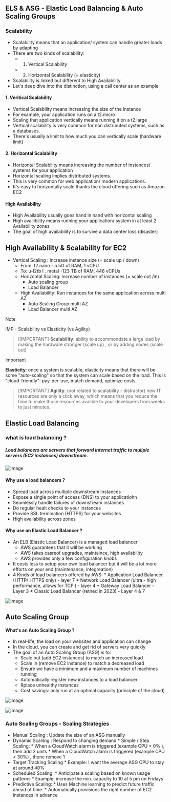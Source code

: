 ## ELS & ASG - Elastic Load Balancing & Auto Scaling Groups

### Scalability
 * Scalability means that an application/ system can handle greater loads by adapting
 * There are two kinds of scalability:
     * 1. Vertical Scalability
     * 2. Horizontal Scalability (= elasticity)
* Scalability is linked but different to High Availability
* Let's deep dive into the distinction, using a call center as an example

#### 1. Veritical Scalability
* Vertical Scalability means increasing the size of the instance
* For example, your application runs on a t2.micro
* Scaling that application vertically means running it on a t2.large
* Vertical scalability is very common for non distributed systems, such as a databases.
* There's usually a limit to how much you can vertically scale (hardware limit)

#### 2. Horizontal Scalability
* Horizontal Scalability means increasing the number of instances/ systems for your application
* Horizontal scaling implies distributed systems.
* This is very common for web application/ modern applications.
* It's easy to horizontally scale thanks the cloud offering such as Amazon EC2

#### High Availability
* High Availability usually goes hand in hand with horizontal scaling
* High availibility means running your application/ system in at least 2 Availability zones
* The goal of high availability is to survive a data center loss (disaster)

## High Availability & Scalability for EC2
* Vertical Scaling : Increase instance size (= scale up / down)
    * From: t2.nano - o.5G of RAM, 1 vCPU
    * To: u-I2tb I . metal -123 TB of RAM, 448 vCPUs
  * Horizontal Scaling: Increase number of instances (= scale out /in)
      * Auto scaling group
      * Load Balancer
  * High Availability: Run instances for the same application across multi AZ
      * Auto Scaling Group multi AZ
      * Load Balancer multi AZ
> [!note]
> IMP - Scalability vs Elasticity (vs Agility)

>  [!IMPORTANT]
> <b>Scalability</b>: ability to accommondate a large load by making the hardware stronger (scale up) , or by adding nodes (scale out)

> [!IMPORTANT]
>  <b>Elasticity</b>: once a system is scalable, elasticity means that there will be some "auto-scaling" so that the system can scale based on the load. This is "cloud-friendly": pay-per-use, match demand, optimize costs.

>  [!IMPORTANT]
>  <b>Agility</b>: (not related to scalability - distractor) new IT resources are only a click away, which means that you reduce the time to make those resources availble to your developers from weeks to just minutes.


## Elastic Load Balancing

### what is load balancing ?
##### Load balancers are servers that forward internet traffic to muliple servers (EC2 instances) downstream.

![image](https://github.com/user-attachments/assets/2bc1285f-0529-40d9-9591-0ea4b04ebf19)

#### Why use a load balancers ?
* Spread load across multiple downstream instances
* Expose a single point of access (DNS) to your applicatiohn
* Seamlessly handle failures of downstream instances
* Do regular healt checks to your instances
* Provide SSL termination (HTTPS) for your websites
* High availability across zones

#### Why use an Elastic Load Balancer ?
* An ELB (Elastic Load Balancer) is a managed load balancer
     *  AWS guarantees that it will be working
     *  AWS takes casreof upgrades, maintaince, high availability
     *  AWS provides only a few configuration knobs
* It costs less to setup your own load balancer but it will be a lot more efforts on your end (maintenance, integreation)
* 4 Kinds of load balancers offered by AWS:
      * Application Load Balancer (HTTP/ HTTPS only) - layer 7
      * Network Load Balancer (ultra - high performance, allows for TCP ) - layer 4
      * Gateway Load Balancer - Layer 3
      * Classic Load Balancer (retired in 2023) - Layer 4 & 7

![image](https://github.com/user-attachments/assets/e113b3b9-2b69-48e5-95aa-60423ed9078e)
## Auto Scaling Group 

#### What's an Auto Scaling Group ?
* In real-life, the load on your websites and application can change
* In the cloud, you can create and get rid of servers very quickly
* The goal of an Auto Scaling Group (ASG) is to:
    * Scale out (add EC2  instances) to match an increased load
    * Scale in (remove EC2 instance) to match a decreased load
    * Ensure we have a minimum and a maximum number of machines running
    * Automatically register new instances to a load balancer
    * Rplace unhealthy instances
  * Cost savings: only run at an optimal capacity (principle of the cloud) 

![image](https://github.com/user-attachments/assets/c155a6bf-31f6-497d-a869-928dec77f48d)

![image](https://github.com/user-attachments/assets/57e2578c-507e-4ec5-b24b-579218d84be9)

### Auto Scaling Groups - Scaling Strategies

* Manual Scaling : Update the size of an ASG manually
* Dynamic Scalilng : Respond to changing demand
      * Simple / Step Scaling:
          * When a CloudWatch alarm is triggered (example CPU > 0% ), then add 2 units
          * When a CloudWatch alarm is triggered (example CPU < 30%) , thene remove 1
* Target Tracking Scaling
      * Example: I want the average ASG CPU to stay at around 40%
* Scheduled Scaling:
      * Anticipate a scaling based on known usage patterns
      * Example: increase the min. capacity to 10 at 5 pm on Fridays
* Predictive Scaling:
      * Uses Machine learning to predict future traffic ahead of time.
      * Automatically provisions the right number of EC2 instances in advance
